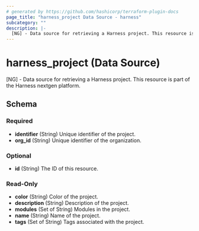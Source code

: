 ```yaml
---
# generated by https://github.com/hashicorp/terraform-plugin-docs
page_title: "harness_project Data Source - harness"
subcategory: ""
description: |-
  [NG] - Data source for retrieving a Harness project. This resource is part of the Harness nextgen platform.
---
```


# harness_project (Data Source)

[NG] - Data source for retrieving a Harness project. This resource is part of the Harness nextgen platform.



<!-- schema generated by tfplugindocs -->
## Schema

### Required

- **identifier** (String) Unique identifier of the project.
- **org_id** (String) Unique identifier of the organization.

### Optional

- **id** (String) The ID of this resource.

### Read-Only

- **color** (String) Color of the project.
- **description** (String) Description of the project.
- **modules** (Set of String) Modules in the project.
- **name** (String) Name of the project.
- **tags** (Set of String) Tags associated with the project.



